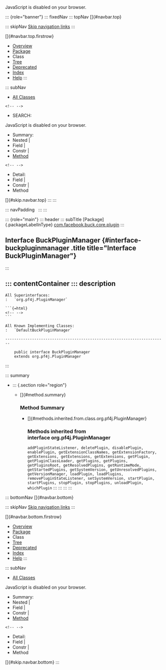 <div>

JavaScript is disabled on your browser.

</div>

::: {role="banner"}
::: fixedNav
::: topNav
[]{#navbar.top}

::: skipNav
[Skip navigation links](#skip.navbar.top "Skip navigation links")
:::

[]{#navbar.top.firstrow}

-   [Overview](../../../../../index.html)
-   [Package](package-summary.html)
-   Class
-   [Tree](package-tree.html)
-   [Deprecated](../../../../../deprecated-list.html)
-   [Index](../../../../../index-all.html)
-   [Help](../../../../../help-doc.html)
:::

::: subNav
-   [All Classes](../../../../../allclasses.html)

```{=html}
<!-- -->
```
-   SEARCH:

<div>

<div>

JavaScript is disabled on your browser.

</div>

</div>

<div>

-   Summary: 
-   Nested \| 
-   Field \| 
-   Constr \| 
-   [Method](#method.summary)

```{=html}
<!-- -->
```
-   Detail: 
-   Field \| 
-   Constr \| 
-   Method

</div>

[]{#skip.navbar.top}
:::
:::

::: navPadding
 
:::
:::

::: {role="main"}
::: header
::: subTitle
[Package]{.packageLabelInType} [com.facebook.buck.core.plugin](package-summary.html)
:::

## Interface BuckPluginManager {#interface-buckpluginmanager .title title="Interface BuckPluginManager"}
:::

::: contentContainer
::: description
-   

    All Superinterfaces:
    :   `org.pf4j.PluginManager`

    ```{=html}
    <!-- -->
    ```

    All Known Implementing Classes:
    :   `DefaultBuckPluginManager`

    ------------------------------------------------------------------------

        public interface BuckPluginManager
        extends org.pf4j.PluginManager
:::

::: summary
-   ::: {.section role="region"}
    -   []{#method.summary}

        ### Method Summary

        -   []{#methods.inherited.from.class.org.pf4j.PluginManager}

            ### Methods inherited from interface org.pf4j.PluginManager

            `addPluginStateListener, deletePlugin, disablePlugin, enablePlugin, getExtensionClassNames, getExtensionFactory, getExtensions, getExtensions, getExtensions, getPlugin, getPluginClassLoader, getPlugins, getPlugins, getPluginsRoot, getResolvedPlugins, getRuntimeMode, getStartedPlugins, getSystemVersion, getUnresolvedPlugins, getVersionManager, loadPlugin, loadPlugins, removePluginStateListener, setSystemVersion, startPlugin, startPlugins, stopPlugin, stopPlugins, unloadPlugin, whichPlugin`
    :::
:::
:::
:::

::: bottomNav
[]{#navbar.bottom}

::: skipNav
[Skip navigation links](#skip.navbar.bottom "Skip navigation links")
:::

[]{#navbar.bottom.firstrow}

-   [Overview](../../../../../index.html)
-   [Package](package-summary.html)
-   Class
-   [Tree](package-tree.html)
-   [Deprecated](../../../../../deprecated-list.html)
-   [Index](../../../../../index-all.html)
-   [Help](../../../../../help-doc.html)
:::

::: subNav
-   [All Classes](../../../../../allclasses.html)

<div>

<div>

JavaScript is disabled on your browser.

</div>

</div>

<div>

-   Summary: 
-   Nested \| 
-   Field \| 
-   Constr \| 
-   [Method](#method.summary)

```{=html}
<!-- -->
```
-   Detail: 
-   Field \| 
-   Constr \| 
-   Method

</div>

[]{#skip.navbar.bottom}
:::
